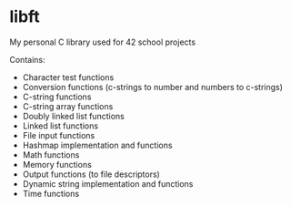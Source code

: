 # libft

My personal C library used for 42 school projects

Contains:

- Character test functions
- Conversion functions (c-strings to number and numbers to c-strings)
- C-string functions
- C-string array functions
- Doubly linked list functions
- Linked list functions
- File input functions
- Hashmap implementation and functions
- Math functions
- Memory functions
- Output functions (to file descriptors)
- Dynamic string implementation and functions
- Time functions
